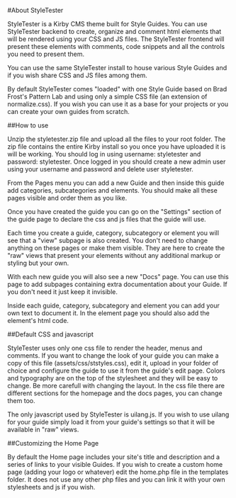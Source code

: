 #About StyleTester

StyleTester is a Kirby CMS theme built for Style Guides. You can use StyleTester backend to create, organize and comment html elements that will be rendered using your CSS and JS files. The StyleTester frontend will present these elements with comments, code snippets and all the controls you need to present them.

You can use the same StyleTester install to house various Style Guides and if you wish share CSS and JS files among them.

By default StyleTester comes "loaded" with one Style Guide based on Brad Frost's Pattern Lab and using only a simple CSS file (an extension of normalize.css). If you wish you can use it as a base for your projects or you can create your own guides from scratch.

##How to use

Unzip the styletester.zip file and upload all the files to your root folder. The zip file contains the entire Kirby install so you once you have uploaded it is will be working. You should log in using username: styletester and password: styletester. Once logged in you should create a new admin user using your username and password and delete user styletester.

From the Pages menu you can add a new Guide and then inside this guide add categories, subcategories and elements. You should make all these pages visible and order them as you like.

Once you have created the guide you can go on the "Settings" section of the guide page to declare the css and js files that the guide will use.

Each time you create a guide, category, subcategory or element you will see that a "view" subpage is also created. You don't need to change anything on these pages or make them visible. They are here to create the "raw" views that present your elements without any additional markup or styling but your own.

With each new guide you will also see a new "Docs" page. You can use this page to add subpages containing extra documentation about your Guide. If you don't need it just keep it invisible.

Inside each guide, category, subcategory and element you can add your own text to document it. In the element page you should also add the element's html code.

##Default CSS and javascript

StyleTester uses only one css file to render the header, menus and comments. If you want to change the look of your guide you can make a copy of this file (assets/css/ststyles.css), edit it, upload in your folder of choice and configure the guide to use it from the guide's edit page. Colors and typography are on the top of the stylesheet and they will be easy to change. Be more carefull with changing the layout. In the css file there are different sections for the homepage and the docs pages, you can change them too.

The only javascript used by StyleTester is uilang.js. If you wish to use uilang for your guide simply load it from your guide's settings so that it will be available in "raw" views.

##Customizing the Home Page

By default the Home page includes your site's title and description and a series of links to your visible Guides. If you wish to create a custom home page (adding your logo or whatever) edit the home.php file in the templates folder. It does not use any other php files and you can link it with your own stylesheets and js if you wish.